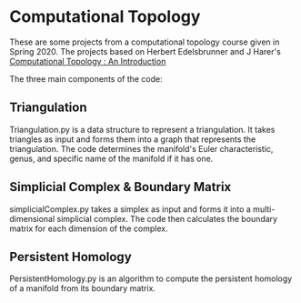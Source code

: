 # Computational Topology


These are some projects from a computational topology course given in Spring 2020. The projects based on  Herbert Edelsbrunner and J Harer's [Computational Topology : An Introduction](https://www.maths.ed.ac.uk/~v1ranick/papers/edelcomp.pdf)

The three main components of the code:

## Triangulation

Triangulation.py is a data structure to represent a triangulation. It takes triangles as input and forms them into a graph that represents the triangulation. The code determines the manifold's Euler characteristic, genus, and specific name of the manifold if it has one. 

## Simplicial Complex & Boundary Matrix
simplicialComplex.py takes a simplex as input and forms it into a multi-dimensional simplicial complex. The code then calculates the boundary matrix for each dimension of the complex. 

## Persistent Homology

PersistentHomology.py is an algorithm to compute the persistent homology of a manifold from its boundary matrix. 
